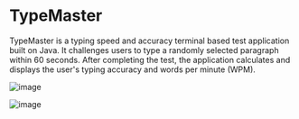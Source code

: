 # TypeMaster
TypeMaster is a typing speed and accuracy terminal based test application built on Java. It challenges users to type a randomly selected paragraph within 60 seconds. After completing the test, the application calculates and displays the user's typing accuracy and words per minute (WPM).


![image](https://github.com/user-attachments/assets/85000048-0711-42be-9fc7-46f8518893b8)
<br>

![image](https://github.com/user-attachments/assets/2c02035d-3055-47e1-90e0-3a9c91f82d75)

